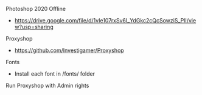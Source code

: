Photoshop 2020 Offline
- https://drive.google.com/file/d/1vIe107rxSv6I_YdGkc2cQcSowziS_PlI/view?usp=sharing

Proxyshop
- https://github.com/Investigamer/Proxyshop

Fonts
- Install each font in /fonts/ folder

Run Proxyshop with Admin rights

